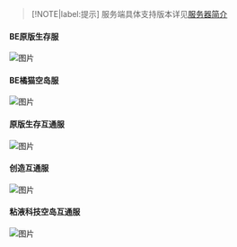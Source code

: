 > [!NOTE|label:提示]
> 服务端具体支持版本详见[服务器简介](servers/)

#### BE原版生存服
![图片](https://motdbe.blackbe.work/status_img?host=hmmc.top:19133)
#### BE橘猫空岛服
![图片](https://motdbe.blackbe.work/status_img?host=hmmc.top:19135)
#### 原版生存互通服
![图片](https://motdbe.blackbe.work/status_img/java?host=hmmc.top:25565)
#### 创造互通服
![图片](https://motdbe.blackbe.work/status_img/java?host=hmmc.top:25566)
#### 粘液科技空岛互通服
![图片](https://motdbe.blackbe.work/status_img/java?host=hmmc.top:25568)